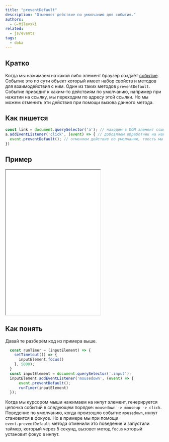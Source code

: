 ```yaml
---
title: "preventDefault"
description: "Отменяет действие по умолчанию для события."
authors:
  - G-Milevski
related:
  - js/events
tags:
  - doka
---
```


## Кратко

Когда мы нажимаем на какой либо элемент браузер создаёт [событие](/js/events/). Событие это по сути объект который имеет набор свойств и методов для взаимодействия с ним. Один из таких методов `preventDefault`. Событие приводит к каким-то действиям по умолчанию, например при нажатии на ссылку, мы переходим по адресу этой ссылки. Но мы можем отменить эти действия при помощи вызова данного метода.

## Как пишется
```js
const link = document.querySelector('a'); // находим в DOM элемент ссылки
a.addEventListener('click', (event) => { // добовляем обработчик на нажатие мыши.
  event.preventDefault(); // отменяем действие по умолчанию, тоесть мы не перейдем по ссылке.
})
```

## Пример
<iframe title="Всплытие событий — События — Дока" src="demos/input-focus-delay" height="460"></iframe>

## Как понять

Давай те разберём код из примера выше.

```js
  const runTimer = (inputElement) => {
    setTimetout(() => {
      inputElement.focus()
    }, 5000);
  }
  const inputElement = document.querySelector('.input');
  inputElement.addEventListener('mousedown', (event) => {
      event.preventDefault();
      runTimer(inputElement)
  });
```
Когда мы курсором мыши нажимаем на инпут элемент, генерируется цепочка событий в следующем порядке: `mousedown -> mouseup -> click`.
Поведение по умолчанию, когда произошло событие `mousedown`, инпут становится в фокусе. Но в примере мы при помощи `event.preventDefault` метода отменили это поведение и запустили таймер, который через 5 секунд, вызовет метод `focus` который установит фокус в инпут.